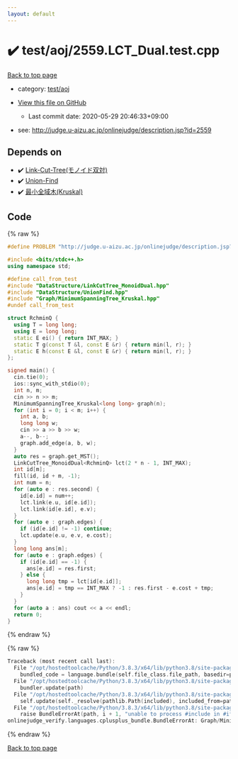 ```yaml
---
layout: default
---
```


<!-- mathjax config similar to math.stackexchange -->
<script type="text/javascript" async
  src="https://cdnjs.cloudflare.com/ajax/libs/mathjax/2.7.5/MathJax.js?config=TeX-MML-AM_CHTML">
</script>
<script type="text/x-mathjax-config">
  MathJax.Hub.Config({
    TeX: { equationNumbers: { autoNumber: "AMS" }},
    tex2jax: {
      inlineMath: [ ['$','$'] ],
      processEscapes: true
    },
    "HTML-CSS": { matchFontHeight: false },
    displayAlign: "left",
    displayIndent: "2em"
  });
</script>

<script type="text/javascript" src="https://cdnjs.cloudflare.com/ajax/libs/jquery/3.4.1/jquery.min.js"></script>
<script src="https://cdn.jsdelivr.net/npm/jquery-balloon-js@1.1.2/jquery.balloon.min.js" integrity="sha256-ZEYs9VrgAeNuPvs15E39OsyOJaIkXEEt10fzxJ20+2I=" crossorigin="anonymous"></script>
<script type="text/javascript" src="../../../assets/js/copy-button.js"></script>
<link rel="stylesheet" href="../../../assets/css/copy-button.css" />


# :heavy_check_mark: test/aoj/2559.LCT_Dual.test.cpp

<a href="../../../index.html">Back to top page</a>

* category: <a href="../../../index.html#0d0c91c0cca30af9c1c9faef0cf04aa9">test/aoj</a>
* <a href="{{ site.github.repository_url }}/blob/master/test/aoj/2559.LCT_Dual.test.cpp">View this file on GitHub</a>
    - Last commit date: 2020-05-29 20:46:33+09:00


* see: <a href="http://judge.u-aizu.ac.jp/onlinejudge/description.jsp?id=2559">http://judge.u-aizu.ac.jp/onlinejudge/description.jsp?id=2559</a>


## Depends on

* :heavy_check_mark: <a href="../../../library/DataStructure/LinkCutTree_MonoidDual.hpp.html">Link-Cut-Tree(モノイド双対)</a>
* :heavy_check_mark: <a href="../../../library/DataStructure/UnionFind.hpp.html">Union-Find</a>
* :heavy_check_mark: <a href="../../../library/Graph/MinimumSpanningTree_Kruskal.hpp.html">最小全域木(Kruskal)</a>


## Code

<a id="unbundled"></a>
{% raw %}
```cpp
#define PROBLEM "http://judge.u-aizu.ac.jp/onlinejudge/description.jsp?id=2559"

#include <bits/stdc++.h>
using namespace std;

#define call_from_test
#include "DataStructure/LinkCutTree_MonoidDual.hpp"
#include "DataStructure/UnionFind.hpp"
#include "Graph/MinimumSpanningTree_Kruskal.hpp"
#undef call_from_test

struct RchminQ {
  using T = long long;
  using E = long long;
  static E ei() { return INT_MAX; }
  static T g(const T &l, const E &r) { return min(l, r); }
  static E h(const E &l, const E &r) { return min(l, r); }
};

signed main() {
  cin.tie(0);
  ios::sync_with_stdio(0);
  int n, m;
  cin >> n >> m;
  MinimumSpanningTree_Kruskal<long long> graph(n);
  for (int i = 0; i < m; i++) {
    int a, b;
    long long w;
    cin >> a >> b >> w;
    a--, b--;
    graph.add_edge(a, b, w);
  }
  auto res = graph.get_MST();
  LinkCutTree_MonoidDual<RchminQ> lct(2 * n - 1, INT_MAX);
  int id[m];
  fill(id, id + m, -1);
  int num = n;
  for (auto e : res.second) {
    id[e.id] = num++;
    lct.link(e.u, id[e.id]);
    lct.link(id[e.id], e.v);
  }
  for (auto e : graph.edges) {
    if (id[e.id] != -1) continue;
    lct.update(e.u, e.v, e.cost);
  }
  long long ans[m];
  for (auto e : graph.edges) {
    if (id[e.id] == -1) {
      ans[e.id] = res.first;
    } else {
      long long tmp = lct[id[e.id]];
      ans[e.id] = tmp == INT_MAX ? -1 : res.first - e.cost + tmp;
    }
  }
  for (auto a : ans) cout << a << endl;
  return 0;
}
```
{% endraw %}

<a id="bundled"></a>
{% raw %}
```cpp
Traceback (most recent call last):
  File "/opt/hostedtoolcache/Python/3.8.3/x64/lib/python3.8/site-packages/onlinejudge_verify/docs.py", line 349, in write_contents
    bundled_code = language.bundle(self.file_class.file_path, basedir=pathlib.Path.cwd())
  File "/opt/hostedtoolcache/Python/3.8.3/x64/lib/python3.8/site-packages/onlinejudge_verify/languages/cplusplus.py", line 185, in bundle
    bundler.update(path)
  File "/opt/hostedtoolcache/Python/3.8.3/x64/lib/python3.8/site-packages/onlinejudge_verify/languages/cplusplus_bundle.py", line 307, in update
    self.update(self._resolve(pathlib.Path(included), included_from=path))
  File "/opt/hostedtoolcache/Python/3.8.3/x64/lib/python3.8/site-packages/onlinejudge_verify/languages/cplusplus_bundle.py", line 306, in update
    raise BundleErrorAt(path, i + 1, "unable to process #include in #if / #ifdef / #ifndef other than include guards")
onlinejudge_verify.languages.cplusplus_bundle.BundleErrorAt: Graph/MinimumSpanningTree_Kruskal.hpp: line 13: unable to process #include in #if / #ifdef / #ifndef other than include guards

```
{% endraw %}

<a href="../../../index.html">Back to top page</a>

